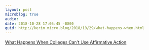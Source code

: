 ```yaml
---
layout: post
microblog: true
audio: 
date: 2018-10-28 17:05:45 -0800
guid: http://kerim.micro.blog/2018/10/29/what-happens-when.html
---
```

[What Happens When Colleges Can't Use Affirmative Action](https://www.theatlantic.com/education/archive/2018/10/when-college-cant-use-race-admissions/574126/)
